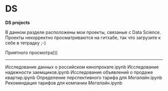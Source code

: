 # DS
**DS projects**

В данном разделе расположены мои проекты, связаные с Data Science. Проекты некорректно просматриваются на гитхабе, так что загрузите к себе в тетрадку ;-)

Приятного просмотра)))

-------------
Исследование данных о российском кинопрокате.ipynb
Исследование надежности заемщиков.ipynb
Исследование объявлений о продаже квартир.ipynb
Определение перспективного тарифа для _Мегалайн_.ipynb
Рекомендация тарифов для компании _Мегалайн_.ipynb
